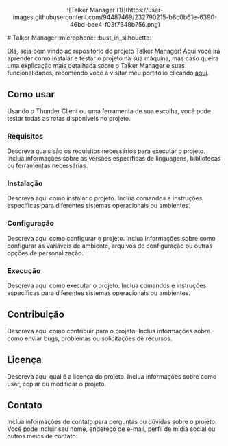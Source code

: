 <p align="center">
![Talker Manager (1)](https://user-images.githubusercontent.com/94487469/232790215-b8c0b61e-6390-46bd-bee4-f03f7648b756.png)
</p>
# Talker Manager :microphone: :bust_in_silhouette:


Olá, seja bem vindo ao repositório do projeto Talker Manager! Aqui você irá aprender como instalar e testar o projeto na sua máquina, mas caso queira uma explicação mais detalhada sobre o Talker Manager e suas funcionalidades, recomendo você a visitar meu portifólio clicando [aqui](https://felupee.github.io/back-end/projetos/talker-manager/talker-manager.html).

## Como usar

Usando o Thunder Client ou uma ferramenta de sua escolha, você pode testar todas as rotas disponíveis no projeto.

### Requisitos

Descreva quais são os requisitos necessários para executar o projeto. Inclua informações sobre as versões específicas de linguagens, bibliotecas ou ferramentas necessárias.

### Instalação

Descreva aqui como instalar o projeto. Inclua comandos e instruções específicas para diferentes sistemas operacionais ou ambientes.

### Configuração

Descreva aqui como configurar o projeto. Inclua informações sobre como configurar as variáveis de ambiente, arquivos de configuração ou outras opções de personalização.

### Execução

Descreva aqui como executar o projeto. Inclua comandos e instruções específicas para diferentes sistemas operacionais ou ambientes.

## Contribuição

Descreva aqui como contribuir para o projeto. Inclua informações sobre como enviar bugs, problemas ou solicitações de recursos.

## Licença

Descreva aqui qual é a licença do projeto. Inclua informações sobre como usar, copiar ou modificar o projeto.

## Contato

Inclua informações de contato para perguntas ou dúvidas sobre o projeto. Você pode incluir seu nome, endereço de e-mail, perfil de mídia social ou outros meios de contato.
